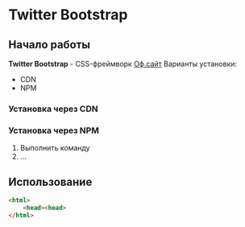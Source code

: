 # Twitter Bootstrap

## Начало работы

**Twitter Bootstrap** - CSS-фреймворк [Оф.сайт](https://getbootstrat.com)
Варианты установки:

- CDN
- NPM

### Установка через CDN

### Установка через NPM

1. Выполнить команду
1. ...

## Использование

```html
<html>
    <head><head>
</html>
```
